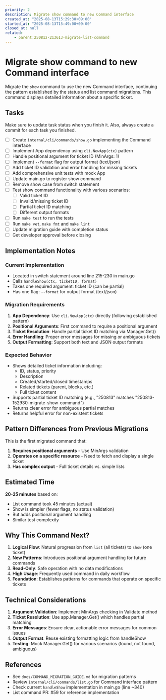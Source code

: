 ```yaml
---
priority: 2
description: Migrate show command to new Command interface
created_at: "2025-08-13T15:29:30+09:00"
started_at: "2025-08-13T15:49:00+09:00"
closed_at: null
related:
    - parent:250812-213613-migrate-list-command
---
```


# Migrate show command to new Command interface

Migrate the `show` command to use the new Command interface, continuing the pattern established by the status and list command migrations. This command displays detailed information about a specific ticket.

## Tasks
Make sure to update task status when you finish it. Also, always create a commit for each task you finished.

- [ ] Create `internal/cli/commands/show.go` implementing the Command interface
- [ ] Implement App dependency using `cli.NewApp(ctx)` pattern
- [ ] Handle positional argument for ticket ID (MinArgs: 1)
- [ ] Implement `--format` flag for output format (text/json)
- [ ] Add ticket ID validation and error handling for missing tickets
- [ ] Add comprehensive unit tests with mock App
- [ ] Update main.go to register show command
- [ ] Remove show case from switch statement
- [ ] Test show command functionality with various scenarios:
  - [ ] Valid ticket ID
  - [ ] Invalid/missing ticket ID
  - [ ] Partial ticket ID matching
  - [ ] Different output formats
- [ ] Run `make test` to run the tests
- [ ] Run `make vet`, `make fmt` and `make lint`
- [ ] Update migration guide with completion status
- [ ] Get developer approval before closing

## Implementation Notes

### Current Implementation
- Located in switch statement around line 215-230 in main.go
- Calls `handleShow(ctx, ticketID, format)`
- Takes one required argument: ticket ID (can be partial)
- Has one flag: `--format` for output format (text/json)

### Migration Requirements
1. **App Dependency**: Use `cli.NewApp(ctx)` directly (following established pattern)
2. **Positional Arguments**: First command to require a positional argument
3. **Ticket Resolution**: Handle partial ticket ID matching via Manager.Get()
4. **Error Handling**: Proper error messages for missing or ambiguous tickets
5. **Output Formatting**: Support both text and JSON output formats

### Expected Behavior
- Shows detailed ticket information including:
  - ID, status, priority
  - Description
  - Created/started/closed timestamps
  - Related tickets (parent, blocks, etc.)
  - Full ticket content
- Supports partial ticket ID matching (e.g., "250813" matches "250813-152930-migrate-show-command")
- Returns clear error for ambiguous partial matches
- Returns helpful error for non-existent tickets

## Pattern Differences from Previous Migrations

This is the first migrated command that:
1. **Requires positional arguments** - Use MinArgs validation
2. **Operates on a specific resource** - Need to fetch and display a single ticket
3. **Has complex output** - Full ticket details vs. simple lists

## Estimated Time
**20-25 minutes** based on:
- List command took 45 minutes (actual)
- Show is simpler (fewer flags, no status validation)
- But adds positional argument handling
- Similar test complexity

## Why This Command Next?

1. **Logical Flow**: Natural progression from `list` (all tickets) to `show` (one ticket)
2. **New Patterns**: Introduces positional argument handling for future commands
3. **Read-Only**: Safe operation with no data modifications
4. **High Usage**: Frequently used command in daily workflow
5. **Foundation**: Establishes patterns for commands that operate on specific tickets

## Technical Considerations

1. **Argument Validation**: Implement MinArgs checking in Validate method
2. **Ticket Resolution**: Use app.Manager.Get() which handles partial matching
3. **Error Messages**: Ensure clear, actionable error messages for common issues
4. **Output Format**: Reuse existing formatting logic from handleShow
5. **Testing**: Mock Manager.Get() for various scenarios (found, not found, ambiguous)

## References

- See `docs/COMMAND_MIGRATION_GUIDE.md` for migration patterns
- Review `internal/cli/commands/list.go` for Command interface pattern
- Check current `handleShow` implementation in main.go (line ~340)
- List command PR: #59 for reference implementation
